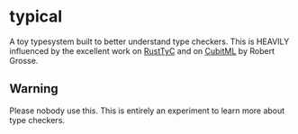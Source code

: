 # typical
A toy typesystem built to better understand type checkers. This is HEAVILY influenced by the excellent work on [RustTyC](https://github.com/Schwenger/RustTyC) and on [CubitML](https://github.com/Storyyeller/cubiml-demo) by Robert Grosse.

## Warning
Please nobody use this. This is entirely an experiment to learn more about type checkers.
